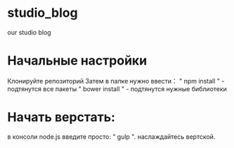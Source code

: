# studio_blog
our studio blog

# Начальные настройки
Клонируйте репозиторий
Затем в папке нужно ввести：
 " npm install " - подтянутся все пакеты
 " bower install " - подтянутся нужные библиотеки
 
 # Начать верстать:
 в консоли node.js введите просто:
 " gulp ".
 наслаждайтесь вертской.